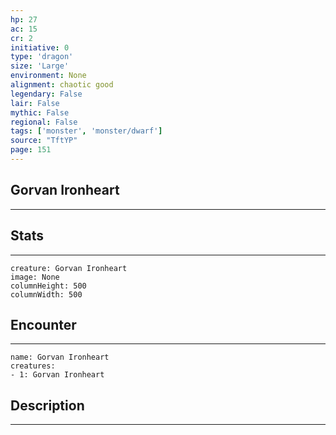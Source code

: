 ```yaml
---
hp: 27
ac: 15
cr: 2
initiative: 0
type: 'dragon'    
size: 'Large'
environment: None
alignment: chaotic good
legendary: False
lair: False
mythic: False
regional: False
tags: ['monster', 'monster/dwarf']
source: "TftYP"
page: 151
---
```


## Gorvan Ironheart
---



## Stats
---

```statblock
creature: Gorvan Ironheart
image: None
columnHeight: 500
columnWidth: 500
```

## Encounter
---

```encounter-table
name: Gorvan Ironheart
creatures:
- 1: Gorvan Ironheart
```

## Description
---




